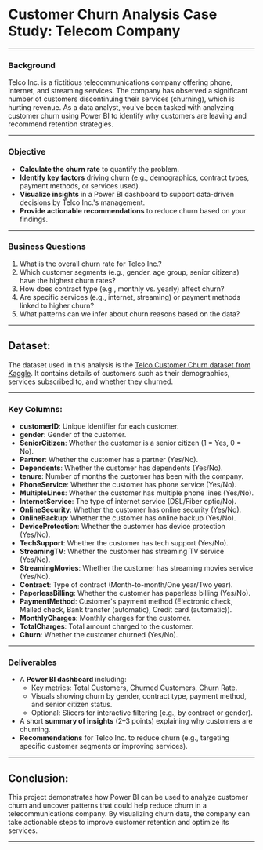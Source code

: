 # Customer Churn Analysis Case Study: Telecom Company
_______________________
### Background
Telco Inc. is a fictitious telecommunications company offering phone, internet, and streaming services. The company has observed a significant number of customers discontinuing their services (churning), which is hurting revenue. As a data analyst, you've been tasked with analyzing customer churn using Power BI to identify why customers are leaving and recommend retention strategies.
______________
### Objective
- **Calculate the churn rate** to quantify the problem.
- **Identify key factors** driving churn (e.g., demographics, contract types, payment methods, or services used).
- **Visualize insights** in a Power BI dashboard to support data-driven decisions by Telco Inc.'s management.
- **Provide actionable recommendations** to reduce churn based on your findings.
______________________________
### Business Questions
1. What is the overall churn rate for Telco Inc.?
2. Which customer segments (e.g., gender, age group, senior citizens) have the highest churn rates?
3. How does contract type (e.g., monthly vs. yearly) affect churn?
4. Are specific services (e.g., internet, streaming) or payment methods linked to higher churn?
5. What patterns can we infer about churn reasons based on the data?
___________________________________
## Dataset:
The dataset used in this analysis is the [Telco Customer Churn dataset from Kaggle](https://www.kaggle.com/datasets/blastchar/telco-customer-churn). It contains details of customers such as their demographics, services subscribed to, and whether they churned.
_________________________________
### Key Columns:
- **customerID**: Unique identifier for each customer.
- **gender**: Gender of the customer.
- **SeniorCitizen**: Whether the customer is a senior citizen (1 = Yes, 0 = No).
- **Partner**: Whether the customer has a partner (Yes/No).
- **Dependents**: Whether the customer has dependents (Yes/No).
- **tenure**: Number of months the customer has been with the company.
- **PhoneService**: Whether the customer has phone service (Yes/No).
- **MultipleLines**: Whether the customer has multiple phone lines (Yes/No).
- **InternetService**: The type of internet service (DSL/Fiber optic/No).
- **OnlineSecurity**: Whether the customer has online security (Yes/No).
- **OnlineBackup**: Whether the customer has online backup (Yes/No).
- **DeviceProtection**: Whether the customer has device protection (Yes/No).
- **TechSupport**: Whether the customer has tech support (Yes/No).
- **StreamingTV**: Whether the customer has streaming TV service (Yes/No).
- **StreamingMovies**: Whether the customer has streaming movies service (Yes/No).
- **Contract**: Type of contract (Month-to-month/One year/Two year).
- **PaperlessBilling**: Whether the customer has paperless billing (Yes/No).
- **PaymentMethod**: Customer's payment method (Electronic check, Mailed check, Bank transfer (automatic), Credit card (automatic)).
- **MonthlyCharges**: Monthly charges for the customer.
- **TotalCharges**: Total amount charged to the customer.
- **Churn**: Whether the customer churned (Yes/No).
_______________________________
### Deliverables
- A **Power BI dashboard** including:
  - Key metrics: Total Customers, Churned Customers, Churn Rate.
  - Visuals showing churn by gender, contract type, payment method, and senior citizen status.
  - Optional: Slicers for interactive filtering (e.g., by contract or gender).
- A short **summary of insights** (2–3 points) explaining why customers are churning.
- **Recommendations** for Telco Inc. to reduce churn (e.g., targeting specific customer segments or improving services).
___________________
## Conclusion:
This project demonstrates how Power BI can be used to analyze customer churn and uncover patterns that could help reduce churn in a telecommunications company. By visualizing churn data, the company can take actionable steps to improve customer retention and optimize its services.
________________